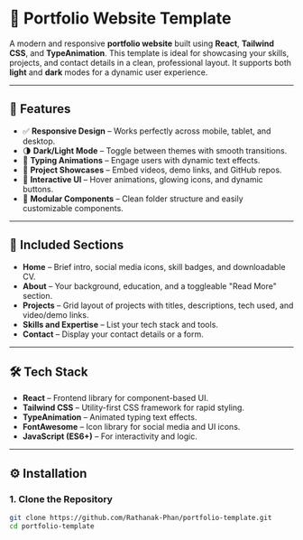 # 🚀 Portfolio Website Template

A modern and responsive **portfolio website** built using **React**, **Tailwind CSS**, and **TypeAnimation**. This template is ideal for showcasing your skills, projects, and contact details in a clean, professional layout. It supports both **light** and **dark** modes for a dynamic user experience.

---

## 🌟 Features

- ✅ **Responsive Design** – Works perfectly across mobile, tablet, and desktop.
- 🌗 **Dark/Light Mode** – Toggle between themes with smooth transitions.
- 💬 **Typing Animations** – Engage users with dynamic text effects.
- 🎥 **Project Showcases** – Embed videos, demo links, and GitHub repos.
- 🎯 **Interactive UI** – Hover animations, glowing icons, and dynamic buttons.
- 🧩 **Modular Components** – Clean folder structure and easily customizable components.

---

## 🧩 Included Sections

- **Home** – Brief intro, social media icons, skill badges, and downloadable CV.
- **About** – Your background, education, and a toggleable "Read More" section.
- **Projects** – Grid layout of projects with titles, descriptions, tech used, and video/demo links.
- **Skills and Expertise** – List your tech stack and tools.
- **Contact** – Display your contact details or a form.

---

## 🛠️ Tech Stack

- **React** – Frontend library for component-based UI.
- **Tailwind CSS** – Utility-first CSS framework for rapid styling.
- **TypeAnimation** – Animated typing text effects.
- **FontAwesome** – Icon library for social media and UI icons.
- **JavaScript (ES6+)** – For interactivity and logic.

---

## ⚙️ Installation

### 1. Clone the Repository

```bash
git clone https://github.com/Rathanak-Phan/portfolio-template.git
cd portfolio-template
